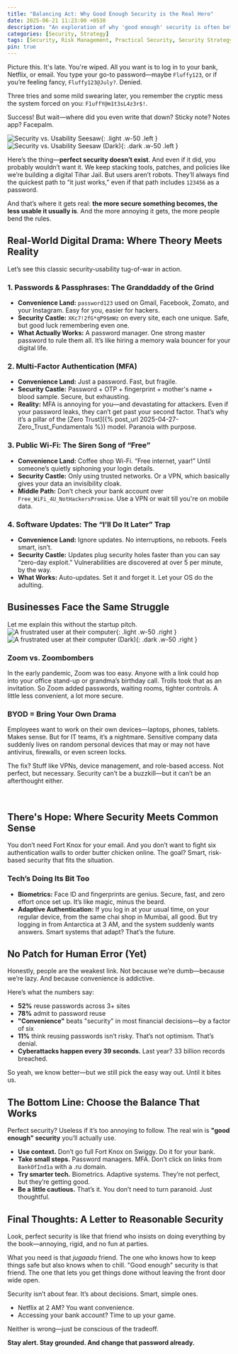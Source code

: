 ```yaml
---
title: "Balancing Act: Why Good Enough Security is the Real Hero"
date: 2025-06-21 11:23:00 +0530
description: "An exploration of why 'good enough' security is often better than perfect security, and how to find the right balance between safety and usability."
categories: [Security, Strategy]
tags: [Security, Risk Management, Practical Security, Security Strategy]
pin: true
---
```


Picture this. It's late. You're wiped. All you want is to log in to your bank, Netflix, or email. You type your go-to password—maybe `Fluffy123`, or if you’re feeling fancy, `Fluffy123@July?`. Denied.

Three tries and some mild swearing later, you remember the cryptic mess the system forced on you: `F1uffY@m1t3sL4z3r$!`.

Success! But wait—where did you even write that down? Sticky note? Notes app? Facepalm.

![Security vs. Usability Seesaw](/assets/img/posts/seasawsecurity.png){: .light .w-50 .left }![Security vs. Usability Seesaw (Dark)](/assets/img/posts/seasawsecuritydark.png){: .dark .w-50 .left }

Here’s the thing—**perfect security doesn’t exist**. And even if it did, you probably wouldn’t want it. We keep stacking tools, patches, and policies like we’re building a digital Tihar Jail. But users aren’t robots. They’ll always find the quickest path to “it just works,” even if that path includes `123456` as a password.

And that’s where it gets real: **the more secure something becomes, the less usable it usually is**. And the more annoying it gets, the more people bend the rules.

## Real-World Digital Drama: Where Theory Meets Reality

Let’s see this classic security-usability tug-of-war in action.

### 1. Passwords & Passphrases: The Granddaddy of the Grind

- **Convenience Land:** `password123` used on Gmail, Facebook, Zomato, and your Instagram. Easy for you, easier for hackers.
- **Security Castle:** `XKc7!2fG*qP9$mWz` on every site, each one unique. Safe, but good luck remembering even one.
- **What Actually Works:** A password manager. One strong master password to rule them all. It’s like hiring a memory wala bouncer for your digital life.

### 2. Multi-Factor Authentication (MFA)

- **Convenience Land:** Just a password. Fast, but fragile.
- **Security Castle:** Password + OTP + fingerprint + mother's name + blood sample. Secure, but exhausting.
- **Reality:** MFA is annoying for you—and devastating for attackers. Even if your password leaks, they can’t get past your second factor. That’s why it’s a pillar of the [Zero Trust]({% post_url 2025-04-27-Zero_Trust_Fundamentals %}) model. Paranoia with purpose.

### 3. Public Wi-Fi: The Siren Song of “Free”

- **Convenience Land:** Coffee shop Wi-Fi. “Free internet, yaar!” Until someone’s quietly siphoning your login details.
- **Security Castle:** Only using trusted networks. Or a VPN, which basically gives your data an invisibility cloak.
- **Middle Path:** Don’t check your bank account over `Free_WiFi_4U_NotHackersPromise`. Use a VPN or wait till you're on mobile data.

### 4. Software Updates: The “I’ll Do It Later” Trap

- **Convenience Land:** Ignore updates. No interruptions, no reboots. Feels smart, isn’t.
- **Security Castle:** Updates plug security holes faster than you can say “zero-day exploit.” Vulnerabilities are discovered at over 5 per minute, by the way.
- **What Works:** Auto-updates. Set it and forget it. Let your OS do the adulting.

## Businesses Face the Same Struggle

Let me explain this without the startup pitch.
![A frustrated user at their computer](/assets/img/posts/frustratedguy.png){: .light .w-50 .right }![A frustrated user at their computer (Dark)](/assets/img/posts/frustratedguydark.png){: .dark .w-50 .right }
### Zoom vs. Zoombombers

In the early pandemic, Zoom was too easy. Anyone with a link could hop into your office stand-up or grandma’s birthday call. Trolls took that as an invitation. So Zoom added passwords, waiting rooms, tighter controls. A little less convenient, a lot more secure.

### BYOD = Bring Your Own Drama

Employees want to work on their own devices—laptops, phones, tablets. Makes sense. But for IT teams, it’s a nightmare. Sensitive company data suddenly lives on random personal devices that may or may not have antivirus, firewalls, or even screen locks.

The fix? Stuff like VPNs, device management, and role-based access. Not perfect, but necessary. Security can’t be a buzzkill—but it can’t be an afterthought either.

<br>

## There's Hope: Where Security Meets Common Sense

You don’t need Fort Knox for your email. And you don’t want to fight six authentication walls to order butter chicken online. The goal? Smart, risk-based security that fits the situation.

### Tech’s Doing Its Bit Too

- **Biometrics:** Face ID and fingerprints are genius. Secure, fast, and zero effort once set up. It’s like magic, minus the beard.
- **Adaptive Authentication:** If you log in at your usual time, on your regular device, from the same chai shop in Mumbai, all good. But try logging in from Antarctica at 3 AM, and the system suddenly wants answers. Smart systems that adapt? That’s the future.

## No Patch for Human Error (Yet)

Honestly, people are the weakest link. Not because we’re dumb—because we’re lazy. And because convenience is addictive.

Here’s what the numbers say:

- **52%** reuse passwords across 3+ sites  
- **78%** admit to password reuse  
- **"Convenience"** beats "security" in most financial decisions—by a factor of six  
- **11%** think reusing passwords isn’t risky. That’s not optimism. That’s denial.  
- **Cyberattacks happen every 39 seconds.** Last year? 33 billion records breached.

So yeah, we know better—but we still pick the easy way out. Until it bites us.

## The Bottom Line: Choose the Balance That Works

Perfect security? Useless if it’s too annoying to follow. The real win is **"good enough" security** you’ll actually use.

- **Use context.** Don’t go full Fort Knox on Swiggy. Do it for your bank.
- **Take small steps.** Password managers. MFA. Don’t click on links from `BankOfInd1a` with a .ru domain.
- **Try smarter tech.** Biometrics. Adaptive systems. They’re not perfect, but they’re getting good.
- **Be a little cautious.** That’s it. You don’t need to turn paranoid. Just thoughtful.

## Final Thoughts: A Letter to Reasonable Security

Look, perfect security is like that friend who insists on doing everything by the book—annoying, rigid, and no fun at parties.

What you need is that *jugaadu* friend. The one who knows how to keep things safe but also knows when to chill. "Good enough" security is that friend. The one that lets you get things done without leaving the front door wide open.

Security isn’t about fear. It’s about decisions. Smart, simple ones.

- Netflix at 2 AM? You want convenience.
- Accessing your bank account? Time to up your game.

Neither is wrong—just be conscious of the tradeoff.

**Stay alert. Stay grounded. And change that password already.**
